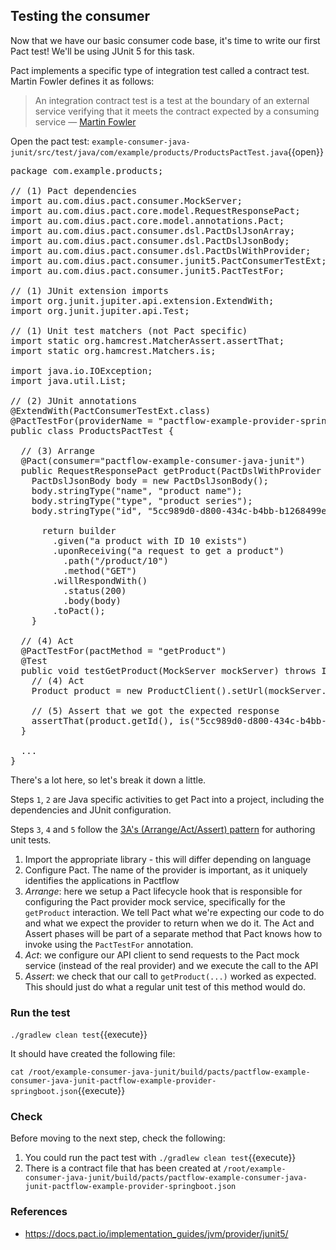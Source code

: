 ## Testing the consumer

Now that we have our basic consumer code base, it's time to write our first Pact test! We'll be using JUnit 5 for this task.

Pact implements a specific type of integration test called a contract test. Martin Fowler defines it as follows:

> An integration contract test is a test at the boundary of an external service verifying that it meets the contract expected by a consuming service — [Martin Fowler](https://martinfowler.com/bliki/IntegrationContractTest.html)

Open the pact test: `example-consumer-java-junit/src/test/java/com/example/products/ProductsPactTest.java`{{open}}

<pre class="file">
package com.example.products;

// (1) Pact dependencies
import au.com.dius.pact.consumer.MockServer;
import au.com.dius.pact.core.model.RequestResponsePact;
import au.com.dius.pact.core.model.annotations.Pact;
import au.com.dius.pact.consumer.dsl.PactDslJsonArray;
import au.com.dius.pact.consumer.dsl.PactDslJsonBody;
import au.com.dius.pact.consumer.dsl.PactDslWithProvider;
import au.com.dius.pact.consumer.junit5.PactConsumerTestExt;
import au.com.dius.pact.consumer.junit5.PactTestFor;

// (1) JUnit extension imports
import org.junit.jupiter.api.extension.ExtendWith;
import org.junit.jupiter.api.Test;

// (1) Unit test matchers (not Pact specific)
import static org.hamcrest.MatcherAssert.assertThat;
import static org.hamcrest.Matchers.is;

import java.io.IOException;
import java.util.List;

// (2) JUnit annotations
@ExtendWith(PactConsumerTestExt.class)
@PactTestFor(providerName = "pactflow-example-provider-springboot")
public class ProductsPactTest {

  // (3) Arrange
  @Pact(consumer="pactflow-example-consumer-java-junit")
  public RequestResponsePact getProduct(PactDslWithProvider builder) {
    PactDslJsonBody body = new PactDslJsonBody();
    body.stringType("name", "product name");
    body.stringType("type", "product series");
    body.stringType("id", "5cc989d0-d800-434c-b4bb-b1268499e850");

      return builder
        .given("a product with ID 10 exists")
        .uponReceiving("a request to get a product")
          .path("/product/10")
          .method("GET")
        .willRespondWith()
          .status(200)
          .body(body)
        .toPact();
    }

  // (4) Act
  @PactTestFor(pactMethod = "getProduct")
  @Test
  public void testGetProduct(MockServer mockServer) throws IOException {
    // (4) Act
    Product product = new ProductClient().setUrl(mockServer.getUrl()).getProduct("10");

    // (5) Assert that we got the expected response
    assertThat(product.getId(), is("5cc989d0-d800-434c-b4bb-b1268499e850"));
  }

  ...
}
</pre>

There's a lot here, so let's break it down a little.

Steps `1`, `2` are Java specific activities to get Pact into a project, including the dependencies and JUnit configuration.

Steps `3`, `4` and `5` follow the [3A's (Arrange/Act/Assert) pattern](https://docs.microsoft.com/en-us/visualstudio/test/unit-test-basics?view=vs-2019#write-your-tests) for authoring unit tests.

1. Import the appropriate library - this will differ depending on language
2. Configure Pact. The name of the provider is important, as it uniquely identifies the applications in Pactflow
3. _Arrange_: here we setup a Pact lifecycle hook that is responsible for configuring the Pact provider mock service, specifically for the `getProduct` interaction. We tell Pact what we're expecting our code to do and what we expect the provider to return when we do it. The Act and Assert phases will be part of a separate method that Pact knows how to invoke using the `PactTestFor` annotation.
5. _Act_: we configure our API client to send requests to the Pact mock service (instead of the real provider) and we execute the call to the API
6. _Assert_: we check that our call to `getProduct(...)` worked as expected. This should just do what a regular unit test of this method would do.

### Run the test

`./gradlew clean test`{{execute}}

It should have created the following file:

`cat /root/example-consumer-java-junit/build/pacts/pactflow-example-consumer-java-junit-pactflow-example-provider-springboot.json`{{execute}}

### Check

Before moving to the next step, check the following:

1. You could run the pact test with `./gradlew clean test`{{execute}}
1. There is a contract file that has been created at `/root/example-consumer-java-junit/build/pacts/pactflow-example-consumer-java-junit-pactflow-example-provider-springboot.json`

### References

* https://docs.pact.io/implementation_guides/jvm/provider/junit5/